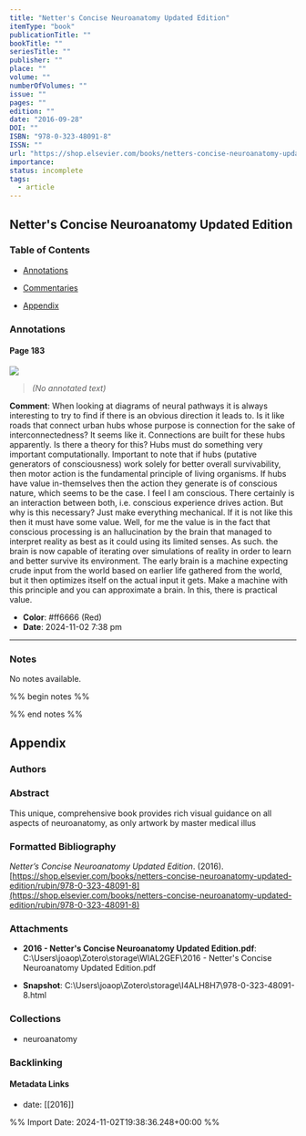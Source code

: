 ```yaml
---
title: "Netter's Concise Neuroanatomy Updated Edition"
itemType: "book"
publicationTitle: ""
bookTitle: ""
seriesTitle: ""
publisher: ""
place: ""
volume: ""
numberOfVolumes: ""
issue: ""
pages: ""
edition: ""
date: "2016-09-28"
DOI: ""
ISBN: "978-0-323-48091-8"
ISSN: ""
url: "https://shop.elsevier.com/books/netters-concise-neuroanatomy-updated-edition/rubin/978-0-323-48091-8"
importance: 
status: incomplete
tags:
  - article
---
```


## Netter's Concise Neuroanatomy Updated Edition

### Table of Contents

- [Annotations](#annotations)

+ [Commentaries](#commentaries)

- [Appendix](#appendix)

### Annotations




#### Page 183




![](<0 - Supplementary/images/NettersConciseNeuroanatomy2016.md/image-183-x37-y97.png>)



> *(No annotated text)*



**Comment**: When looking at diagrams of neural pathways it is always interesting to try to find if there is an obvious direction it leads to. Is it like roads that connect urban hubs whose purpose is connection for the sake of interconnectedness? It seems like it. Connections are built for these hubs apparently. Is there a theory for this? Hubs must do something very important computationally. Important to note that if hubs (putative generators of consciousness) work solely for better overall survivability, then motor action is the fundamental principle of living organisms. If hubs have value in-themselves then the action they generate is of conscious nature, which seems to be the case. I feel I am conscious. There certainly is an interaction between both, i.e. conscious experience drives action. But why is this necessary? Just make everything mechanical. If it is not like this then it must have some value. Well, for me the value is in the fact that conscious processing is an hallucination by the brain that managed to interpret reality as best as it could using its limited senses. As such. the brain is now capable of iterating over simulations of reality in order to learn and better survive its environment. The early brain is a machine expecting crude input from the world based on earlier life gathered from the world, but it then optimizes itself on the actual input it gets. Make a machine with this principle and you can approximate a brain. In this, there is practical value.


- **Color**: #ff6666 (Red)
- **Date**: 2024-11-02 7:38 pm

---





### Notes


No notes available.


%% begin notes %%

<!-- Write your personal notes here -->

%% end notes %%

## Appendix

### Authors




### Abstract

This unique, comprehensive book provides rich visual guidance on all aspects of neuroanatomy, as only artwork by master medical illus


### Formatted Bibliography

_Netter’s Concise Neuroanatomy Updated Edition_. (2016). [https://shop.elsevier.com/books/netters-concise-neuroanatomy-updated-edition/rubin/978-0-323-48091-8](https://shop.elsevier.com/books/netters-concise-neuroanatomy-updated-edition/rubin/978-0-323-48091-8)




### Attachments


- **2016 - Netter's Concise Neuroanatomy Updated Edition.pdf**: C:\Users\joaop\Zotero\storage\WIAL2GEF\2016 - Netter's Concise Neuroanatomy Updated Edition.pdf

- **Snapshot**: C:\Users\joaop\Zotero\storage\I4ALH8H7\978-0-323-48091-8.html




### Collections


- neuroanatomy





### Backlinking


#### Metadata Links





- date: [[2016]]





<!-- Any additional notes or comments -->


%% Import Date: 2024-11-02T19:38:36.248+00:00 %%
